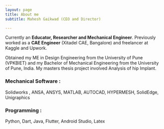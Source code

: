 ```yaml
---
layout: page
title: About me
subtitle: Mahesh Gaikwad (CEO and Director)

---
```




Currently an **Educator, Researcher and Mechanical Engineer**. Previously worked as a **CAE Engineer** (Xitadel CAE, Bangalore)
and freelancer at Kaggle and Upwork.


Obtained my ME in Design Engineering from the University of Pune (VPKBIET) and my Bachelor of Mechanical Engineering from the University of Pune, India. My masters thesis project involved Analysis of
hip Implant.

### Mechanical Software :

Solidworks , ANSA,  ANSYS, MATLAB, AUTOCAD, HYPERMESH, SolidEdge, Unigraphics

### Programming  :

Python, Dart, Java, Flutter, Android Studio, Latex
